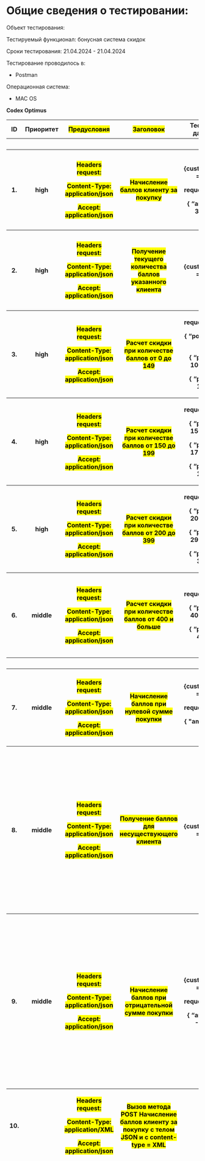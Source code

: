 # Общие сведения о тестировании:

Объект тестирования:


Тестируемый функционал: бонусная система скидок

Сроки тестирования: 21.04.2024 - 21.04.2024

Тестирование проводилось в:

- Postman

Операционная система:

- MAC OS

**Codex Optimus**

<table>
<colgroup>
<col style="width: 4%" />
<col style="width: 8%" />
<col style="width: 11%" />
<col style="width: 11%" />
<col style="width: 12%" />
<col style="width: 26%" />
<col style="width: 25%" />
</colgroup>
<thead>
<tr class="header">
<th><strong>ID</strong></th>
<th><strong>Приоритет</strong></th>
<th><strong><mark>Предусловия</mark></strong></th>
<th><strong><mark>Заголовок</mark></strong></th>
<th><strong>Тестовые данные</strong></th>
<th><strong>Шаги выполнения</strong></th>
<th><strong>Ожидаемый результат</strong></th>
</tr>
<tr class="odd">
<th colspan="7"><strong>Позитивные проверки</strong></th>
</tr>
<tr class="header">
<th rowspan="3">1.</th>
<th rowspan="3">high</th>
<th rowspan="3"><p><mark>Headers request:</mark></p>
<p><mark>Content-Type: application/json</mark></p>
<p><mark>Accept: application/json</mark></p></th>
<th rowspan="3"><mark>Начисление баллов клиенту за покупку</mark></th>
<th rowspan="3"><p>{customer_id} = 123</p>
<p>request body:</p>
<p>{ “amount”: 3000 }</p></th>
<th><ol type="1">
<li><p>Отправить метод POST
/api/customer/<strong>{customer_id}</strong>/purchase</p></li>
</ol></th>
<th><mark>Запрос успешно отправлен на сервер</mark></th>
</tr>
<tr class="odd">
<th><ol start="2" type="1">
<li><p>Проверить код состояния</p></li>
</ol></th>
<th>HTTP Status: 200 OK</th>
</tr>
<tr class="header">
<th><ol start="3" type="1">
<li><p>Проверить тело ответа от сервера</p></li>
</ol></th>
<th><mark>В теле ответа от сервера</mark> вернулось обновленное
количество бонусных баллов клиента<mark>: 3</mark></th>
</tr>
<tr class="odd">
<th rowspan="9">2.</th>
<th rowspan="9">high</th>
<th rowspan="9"><p><mark>Headers request:</mark></p>
<p><mark>Content-Type: application/json</mark></p>
<p><mark>Accept: application/json</mark></p></th>
<th rowspan="9"><mark>Получение текущего количества баллов указанного
клиента</mark></th>
<th rowspan="9">{customer_id} = 123</th>
<th rowspan="2"><ol type="1">
<li><p>Отправить метод GET
/api/customer/<strong>{customer_id}</strong>/points</p></li>
</ol></th>
<th rowspan="2"><mark>Запрос успешно отправлен на сервер</mark></th>
</tr>
<tr class="header">
</tr>
<tr class="odd">
<th rowspan="3"><ol start="2" type="1">
<li><p>Проверить код состояния</p></li>
</ol></th>
<th rowspan="4">HTTP Status: 200 OK</th>
</tr>
<tr class="header">
</tr>
<tr class="odd">
</tr>
<tr class="header">
<th rowspan="4"><ol start="3" type="1">
<li><p>Проверить тело ответа от сервера</p></li>
</ol></th>
</tr>
<tr class="odd">
<th rowspan="3"><mark>В теле ответа от сервера</mark> вернулось
<mark>корректное количество баллов для клиента с ID 123.</mark></th>
</tr>
<tr class="header">
</tr>
<tr class="odd">
</tr>
<tr class="header">
<th rowspan="3">3.</th>
<th rowspan="3">high</th>
<th rowspan="3"><p><mark>Headers request:</mark></p>
<p><mark>Content-Type: application/json</mark></p>
<p><mark>Accept: application/json</mark></p></th>
<th rowspan="3"><mark>Расчет скидки при количестве баллов от 0 до
149</mark></th>
<th rowspan="3"><p>request body:</p>
<p>{ “points”: 0 } или</p>
<p>{ “points”: 100 } или</p>
<p>{ “points”: 149 }</p></th>
<th><ol type="1">
<li><p>Отправить метод POST /api/discount/calculate</p></li>
</ol></th>
<th><mark>Запрос успешно отправлен на сервер</mark></th>
</tr>
<tr class="odd">
<th><ol start="2" type="1">
<li><p>Проверить код состояния</p></li>
</ol></th>
<th>HTTP Status: 200 OK</th>
</tr>
<tr class="header">
<th><ol start="3" type="1">
<li><p>Проверить тело ответа от сервера</p></li>
</ol></th>
<th><mark>В теле ответа от сервера</mark> вернулось <mark>:
1%</mark></th>
</tr>
<tr class="odd">
<th rowspan="3">4.</th>
<th rowspan="3">high</th>
<th rowspan="3"><p><mark>Headers request:</mark></p>
<p><mark>Content-Type: application/json</mark></p>
<p><mark>Accept: application/json</mark></p></th>
<th rowspan="3"><mark>Расчет скидки при количестве баллов от 150 до
199</mark></th>
<th rowspan="3"><p>request body:</p>
<p>{ “points”: 150 } или</p>
<p>{ “points”: 175 } или</p>
<p>{ “points”: 199 }</p></th>
<th><ol type="1">
<li><p>Отправить метод POST /api/discount/calculate</p></li>
</ol></th>
<th><mark>Запрос успешно отправлен на сервер</mark></th>
</tr>
<tr class="header">
<th><ol start="2" type="1">
<li><p>Проверить код состояния</p></li>
</ol></th>
<th>HTTP Status: 200 OK</th>
</tr>
<tr class="odd">
<th><ol start="3" type="1">
<li><p>Проверить тело ответа от сервера</p></li>
</ol></th>
<th><mark>В теле ответа от сервера</mark> вернулось <mark>:
5%</mark></th>
</tr>
<tr class="header">
<th rowspan="3">5.</th>
<th rowspan="3">high</th>
<th rowspan="3"><p><mark>Headers request:</mark></p>
<p><mark>Content-Type: application/json</mark></p>
<p><mark>Accept: application/json</mark></p></th>
<th rowspan="3"><mark>Расчет скидки при количестве баллов от 200 до
399</mark></th>
<th rowspan="3"><p>request body:</p>
<p>{ “points”: 200 } или</p>
<p>{ “points”: 299 } или</p>
<p>{ “points”: 399 }</p></th>
<th><ol type="1">
<li><p>Отправить метод POST /api/discount/calculate</p></li>
</ol></th>
<th><mark>Запрос успешно отправлен на сервер (или запрос успешно
иницирован)</mark></th>
</tr>
<tr class="odd">
<th><ol start="2" type="1">
<li><p>Проверить код состояния</p></li>
</ol></th>
<th>HTTP Status: 200 OK</th>
</tr>
<tr class="header">
<th><ol start="3" type="1">
<li><p>Проверить тело ответа от сервера</p></li>
</ol></th>
<th><mark>В теле ответа от сервера</mark> вернулось <mark>:
7%.</mark></th>
</tr>
<tr class="odd">
<th rowspan="3">6.</th>
<th rowspan="3">middle</th>
<th rowspan="3"><p><mark>Headers request:</mark></p>
<p><mark>Content-Type: application/json</mark></p>
<p><mark>Accept: application/json</mark></p></th>
<th rowspan="3"><mark>Расчет скидки при количестве баллов от 400 и
больше</mark></th>
<th rowspan="3"><p>request body:</p>
<p>{ “points”: 400 } или</p>
<p>{ “points”: 401 }</p></th>
<th><ol type="1">
<li><p>Отправить метод POST /api/discount/calculate</p></li>
</ol></th>
<th><mark>Запрос успешно отправлен на сервер</mark></th>
</tr>
<tr class="header">
<th><ol start="2" type="1">
<li><p>Проверить код состояния</p></li>
</ol></th>
<th>HTTP Status: 200 OK</th>
</tr>
<tr class="odd">
<th><ol start="3" type="1">
<li><p>Проверить, что в ответе вернулась скидка 7%</p></li>
</ol></th>
<th><mark>В теле ответа от сервера</mark> вернулось <mark>:
10%</mark></th>
</tr>
<tr class="header">
<th colspan="7"><strong>Негативные тест-кейсы</strong></th>
</tr>
<tr class="odd">
<th rowspan="9">7.</th>
<th rowspan="9">middle</th>
<th rowspan="9"><p><mark>Headers request:</mark></p>
<p><mark>Content-Type: application/json</mark></p>
<p><mark>Accept: application/json</mark></p></th>
<th rowspan="9"><mark>Начисление баллов при нулевой сумме
покупки</mark></th>
<th rowspan="9"><p>{customer_id} = 789</p>
<p>request body:</p>
<p>{ "amount": 0 }</p></th>
<th rowspan="2"><ol type="1">
<li><p>Отправить метод POST
/api/customer/<strong>{customer_id}</strong>/purchase</p></li>
</ol></th>
<th rowspan="3"><mark>Запрос успешно отправлен на сервер</mark></th>
</tr>
<tr class="header">
</tr>
<tr class="odd">
<th rowspan="3"><ol start="2" type="1">
<li><p>Проверить код состояния</p></li>
</ol></th>
</tr>
<tr class="header">
<th rowspan="3">HTTP Status: 200 OK</th>
</tr>
<tr class="odd">
</tr>
<tr class="header">
<th rowspan="4"><ol start="3" type="1">
<li><p>Проверить тело ответа от сервера</p></li>
</ol></th>
</tr>
<tr class="odd">
<th rowspan="3"><mark>Клиент не получает баллы при нулевой сумме
покупки.</mark></th>
</tr>
<tr class="header">
</tr>
<tr class="odd">
</tr>
<tr class="header">
<th rowspan="3">8.</th>
<th rowspan="3">middle</th>
<th rowspan="3"><p><mark>Headers request:</mark></p>
<p><mark>Content-Type: application/json</mark></p>
<p><mark>Accept: application/json</mark></p></th>
<th rowspan="3"><mark>Получение баллов для несуществующего
клиента</mark></th>
<th rowspan="3">{customer_id} = 999</th>
<th><ol type="1">
<li><p>Отправить метод GET
/api/customer/<strong>{customer_id}</strong>/points</p></li>
</ol></th>
<th><mark>Запрос отправлен на сервер</mark></th>
</tr>
<tr class="odd">
<th><ol start="2" type="1">
<li><p>Проверить код состояния</p></li>
</ol></th>
<th>HTTP Status: <mark>404 (Not Found)</mark></th>
</tr>
<tr class="header">
<th><ol start="3" type="1">
<li><p>Проверить тело ответа от сервера</p></li>
</ol></th>
<th><p><mark>В теле ответа от сервера</mark> вернулось<mark>:</mark></p>
<p><mark>{</mark></p>
<p><mark>"timestamp": "2024-04-21T14:53:19.321+00:00",</mark></p>
<p><mark>"status": 404,</mark></p>
<p><mark>"error": "Not Found",</mark></p>
<p><mark>"path": "</mark>/api/customer/999/points<mark>"</mark></p>
<p><mark>}</mark></p></th>
</tr>
<tr class="odd">
<th rowspan="3">9.</th>
<th rowspan="3">middle</th>
<th rowspan="3"><p><mark>Headers request:</mark></p>
<p><mark>Content-Type: application/json</mark></p>
<p><mark>Accept: application/json</mark></p></th>
<th rowspan="3"><mark>Начисление баллов при отрицательной сумме
покупки</mark></th>
<th rowspan="3"><p>{customer_id} = 456</p>
<p>request body:</p>
<p>{ “amount”: -200 }</p></th>
<th><ol type="1">
<li><p>Отправить метод POST
/api/customer/<strong>{customer_id}</strong>/purchase</p></li>
</ol></th>
<th><mark>Запрос отправлен на сервер</mark></th>
</tr>
<tr class="header">
<th><ol start="2" type="1">
<li><p>Проверить код состояния</p></li>
</ol></th>
<th><mark>"HTTP Status: 400 Bad Request</mark></th>
</tr>
<tr class="odd">
<th><ol start="3" type="1">
<li><p>Проверить, что в ответе вернулась ошибка.</p></li>
</ol></th>
<th><p><mark>В теле ответа от сервера</mark> вернулось<mark>:</mark></p>
<p><mark>{</mark></p>
<p><mark>"timestamp": "2024-04-21T15:02:16.962+00:00",</mark></p>
<p><mark>"status": 400,</mark></p>
<p><mark>"error": "Bad Request",</mark></p>
<p><mark>"path":
"</mark>/api/customer/{customer_id}/purchase<mark>"</mark></p>
<p><mark>}</mark></p></th>
</tr>
<tr class="header">
<th>10.</th>
<th></th>
<th><p><mark>Headers request:</mark></p>
<p><mark>Content-Type: application/XML</mark></p>
<p><mark>Accept: application/json</mark></p></th>
<th><mark>Вызов метода POST Начисление баллов клиенту за покупку c телом
JSON и c content-type = XML</mark></th>
<th></th>
<th></th>
<th></th>
</tr>
</thead>
<tbody>
</tbody>
</table>
